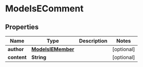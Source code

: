 
# ModelsEComment

## Properties
Name | Type | Description | Notes
------------ | ------------- | ------------- | -------------
**author** | [**ModelsIEMember**](ModelsIEMember.md) |  |  [optional]
**content** | **String** |  |  [optional]



